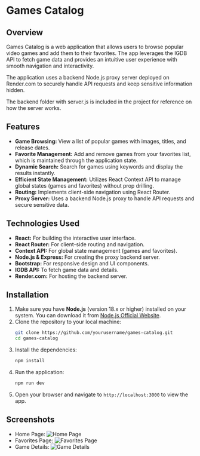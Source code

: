# Games Catalog

## Overview

Games Catalog is a web application that allows users to browse popular video games and add them to their favorites. The app leverages the IGDB API to fetch game data and provides an intuitive user experience with smooth navigation and interactivity.

The application uses a backend Node.js proxy server deployed on Render.com to securely handle API requests and keep sensitive information hidden.

The backend folder with server.js is included in the project for reference on how the server works.

## Features

- **Game Browsing:** View a list of popular games with images, titles, and release dates.
- **Favorite Management:** Add and remove games from your favorites list, which is maintained through the application state.
- **Dynamic Search:** Search for games using keywords and display the results instantly.
- **Efficient State Management:** Utilizes React Context API to manage global states (games and favorites) without prop drilling.
- **Routing:** Implements client-side navigation using React Router.
- **Proxy Server:** Uses a backend Node.js proxy to handle API requests and secure sensitive data.

## Technologies Used

- **React:** For building the interactive user interface.
- **React Router:** For client-side routing and navigation.
- **Context API:** For global state management (games and favorites).
- **Node.js & Express:** For creating the proxy backend server.
- **Bootstrap:** For responsive design and UI components.
- **IGDB API:** To fetch game data and details.
- **Render.com:** For hosting the backend server.

## Installation

1. Make sure you have **Node.js** (version 18.x or higher) installed on your system. You can download it from [Node.js Official Website](https://nodejs.org/).
2. Clone the repository to your local machine:
   ```bash
   git clone https://github.com/yourusername/games-catalog.git
   cd games-catalog
   ```
3. Install the dependencies:
   ```bash
   npm install
   ```
4. Run the application:
   ```bash
   npm run dev
   ```
5. Open your browser and navigate to `http://localhost:3000` to view the app.

## Screenshots

- Home Page:
  ![Home Page](./screenshots/home.png)
- Favorites Page:
  ![Favorites Page](./screenshots/favorites.png)
- Game Details:
  ![Game Details](./screenshots/details.png)
